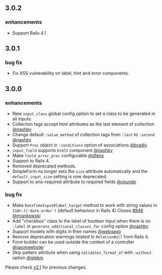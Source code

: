 ## 3.0.2

### enhancements

  * Support Rails 4.1

## 3.0.1

### bug fix
  * Fix XSS vulnerability on label, hint and error components.

## 3.0.0

### enhancements
  * New `input_class` global config option to set a class to be generated in all inputs.
  * Collection tags accept html attributes as the last element of collection [@nashby](https://github.com/nashby)
  * Change default `:value_method` of collection tags from `:last` to `:second` [@nashby](https://github.com/nashby)
  * Support `Proc` object in `:conditions` option of associations [@bradly](https://github.com/bradly)
  * `input_field` supports `html5` component [@nashby](https://github.com/nashby)
  * Make `field_error_proc` configurable [@dfens](https://github.com/dfens)
  * Support to Rails 4.
  * Removed deprecated methods.
  * SimpleForm no longer sets the `size` attribute automatically and the `default_input_size` setting
  is now deprecated.
  * Support to aria-required attribute to required fields [@ckundo](https://github.com/ckundo)

### bug fix
  * Make `DateTimeInput#label_target` method to work with string values in `I18n.t('date.order')` (default
  behaviour in Rails 4)
  Closes [#846](https://github.com/plataformatec/simple_form/issues/846) [@mjankowski](https://github.com/mjankowski)
  * Add "checkbox" class to the label of boolean input when there is no `:label`
  in `generate_additional_classes_for` config option [@nashby](https://github.com/nashby)
  * Support models with digits in their names [@webgago](https://github.com/webgago)
  * Remove deprecation warnings related to `Relation#all` from Rails 4.
  * Form builder can be used outside the context of a controller [@jasonwebster](https://github.com/jasonwebster)
  * Skip pattern attribute when using `validates_format_of` with `:without` option [@glebm](https://github.com/glebm)

Please check [v2.1](https://github.com/plataformatec/simple_form/blob/v2.1/CHANGELOG.md) for previous changes.
